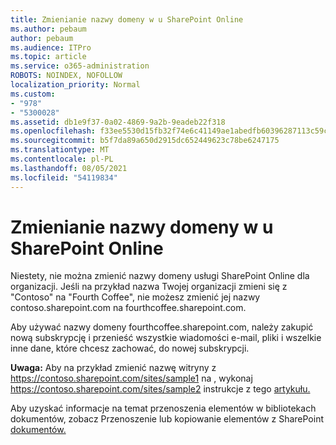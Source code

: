 ```yaml
---
title: Zmienianie nazwy domeny w u SharePoint Online
ms.author: pebaum
author: pebaum
ms.audience: ITPro
ms.topic: article
ms.service: o365-administration
ROBOTS: NOINDEX, NOFOLLOW
localization_priority: Normal
ms.custom:
- "978"
- "5300028"
ms.assetid: db1e9f37-0a02-4869-9a2b-9eadeb22f318
ms.openlocfilehash: f33ee5530d15fb32f74e6c41149ae1abedfb60396287113c59c6b4dc3af24017
ms.sourcegitcommit: b5f7da89a650d2915dc652449623c78be6247175
ms.translationtype: MT
ms.contentlocale: pl-PL
ms.lasthandoff: 08/05/2021
ms.locfileid: "54119834"
---
```

# <a name="change-domain-name-in-sharepoint-online"></a>Zmienianie nazwy domeny w u SharePoint Online

Niestety, nie można zmienić nazwy domeny usługi SharePoint Online dla organizacji. Jeśli na przykład nazwa Twojej organizacji zmieni się z "Contoso" na "Fourth Coffee", nie możesz zmienić jej nazwy contoso.sharepoint.com na fourthcoffee.sharepoint.com.
  
Aby używać nazwy domeny fourthcoffee.sharepoint.com, należy zakupić nową subskrypcję i przenieść wszystkie wiadomości e-mail, pliki i wszelkie inne dane, które chcesz zachować, do nowej subskrypcji.
  
 **Uwaga:** Aby na przykład zmienić nazwę witryny z https://contoso.sharepoint.com/sites/sample1 na , wykonaj https://contoso.sharepoint.com/sites/sample2 instrukcje z tego [artykułu.](https://docs.microsoft.com/sharepoint/change-site-address) 
  
Aby uzyskać informacje na temat przenoszenia elementów w bibliotekach dokumentów, zobacz Przenoszenie lub kopiowanie elementów z SharePoint [dokumentów.](https://go.microsoft.com/fwlink/?linkid=2025831)
  
